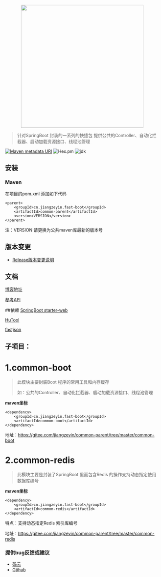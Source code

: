 <p align="center">
	<img src="https://images.gitee.com/uploads/images/2018/0814/182554_be855ac3_804942.png" width="400">
</p>

> 针对SpringBoot 封装的一系列的快捷包 提供公共的Controller、自动化拦截器、启动加载资源接口、线程池管理

[![Maven metadata URI](https://img.shields.io/maven-metadata/v/http/central.maven.org/maven2/cn/jiangzeyin/fast-boot/common-parent/maven-metadata.xml.svg)](https://mvnrepository.com/artifact/cn.jiangzeyin.fast-boot/common-parent)
![Hex.pm](https://img.shields.io/hexpm/l/plug.svg)
![jdk](https://img.shields.io/badge/JDK-1.8+-green.svg)

## 安装

### Maven
在项目的pom.xml 添加如下代码

    <parent>
        <groupId>cn.jiangzeyin.fast-boot</groupId>
        <artifactId>common-parent</artifactId>
        <version>VERSION</version>
    </parent>

注：VERSION 请更换为公共maven库最新的版本号

## 版本变更

- [Release版本变更说明](https://gitee.com/jiangzeyin/common-parent/blob/master/CHANGELOG.md)

## 文档

[博客地址](http://blog.csdn.net/jiangzeyin_/article/details/78709043)

[参考API](https://apidoc.gitee.com/jiangzeyin/common-parent/)

##依赖
[SpringBoot starter-web](https://docs.spring.io/spring-boot/docs/current-SNAPSHOT/reference/htmlsingle/#spring-boot-starter-web)

[HuTool](https://gitee.com/loolly/hutool/)

[fastjson](https://github.com/alibaba/fastjson)

## 子项目：

# 1.common-boot

> 此模块主要封装Boot 程序的常用工具和内存缓存
>
>如：公共的Controller、自动化拦截器、启动加载资源接口、线程池管理

**maven坐标**

    <dependency>
        <groupId>cn.jiangzeyin.fast-boot</groupId>
        <artifactId>common-boot</artifactId>
    </dependency>


地址：https://gitee.com/jiangzeyin/common-parent/tree/master/common-boot

# 2.common-redis

> 此模块主要是封装了SpringBoot 里面包含Redis 的操作支持动态指定使用数据库编号


**maven坐标**

    <dependency>
        <groupId>cn.jiangzeyin.fast-boot</groupId>
        <artifactId>common-redis</artifactId>
    </dependency>

特点：支持动态指定Redis 索引库编号

地址：https://gitee.com/jiangzeyin/common-parent/tree/master/common-redis


### 提供bug反馈或建议

- [码云](https://gitee.com/jiangzeyin/common-parent/issues)
- [Gtihub](https://github.com/jiangzeyin/Fast-boot/issues)
